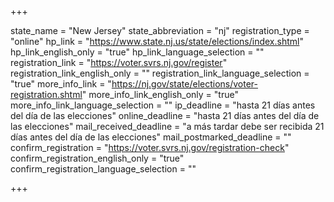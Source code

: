 +++

state_name = "New Jersey"
state_abbreviation = "nj"
registration_type = "online"
hp_link = "https://www.state.nj.us/state/elections/index.shtml"
hp_link_english_only = "true"
hp_link_language_selection = ""
registration_link = "https://voter.svrs.nj.gov/register"
registration_link_english_only = ""
registration_link_language_selection = "true"
more_info_link = "https://nj.gov/state/elections/voter-registration.shtml"
more_info_link_english_only = "true"
more_info_link_language_selection = ""
ip_deadline = "hasta 21 días antes del día de las elecciones"
online_deadline = "hasta 21 días antes del día de las elecciones"
mail_received_deadline = "a más tardar debe ser recibida 21 días antes del día de las elecciones"
mail_postmarked_deadline = ""
confirm_registration = "https://voter.svrs.nj.gov/registration-check"
confirm_registration_english_only = "true"
confirm_registration_language_selection = ""

+++